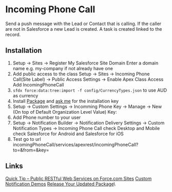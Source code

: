 # Incoming Phone Call

Send a push message with the Lead or Contact that is calling. If the caller are not in Salesforce a new Lead is created.
A task is created linked to the record.

## Installation

1. Setup -> Sites -> Register My Salesforce Site Domain
Enter a domain name e.g. my-company if not already have one
2. Add public access to the class Setup -> Sites -> Incoming Phone Call(Site Label) -> Public Access Settings -> Enable Apex Class Access
Add IncomingPhoneCall
2. `sfdx force:data:tree:import -f config/CurrencyTypes.json` to use AUD as currency
3. Install [Package](https://login.salesforce.com/packaging/installPackage.apexp?p0=04tf4000004PtnmAAC) and [ask me](mailto:fredrik@nordiccloudlabs.com?subject=Hello%20Fredrik!&body=Hi%20Fredrik%2C%0A%0AI%20wish%20to%20install%20the%20Incoming%20Phone%20Call%20package.%20Could%20you%20send%20me%20the%20key.%0A%0AHave%20a%20great%20day!%0A%0ABR%2C%0AYOUR%20NAME%0A) for the installation key
4. Setup -> Custom Settings -> Incomming Phone Key -> Manage -> New (On top of Default Organization Level Value)
Key: <key>
5. Add Phone number to your user
6. Setup -> Notification Builder -> Notification Delivery Settings -> Custom Notification Types -> Incoming Phone Call
check Desktop and Mobile
check Salesforce for Android and Salesforce for iOS
7. Test go to url
<the domain>incomingPhoneCall/services/apexrest/incomingPhoneCall?to=<caller number>&from=<receiver number>&key=<key>


## Links
[Quick Tip – Public RESTful Web Services on Force.com Sites](https://developer.salesforce.com/blogs/developer-relations/2012/02/quick-tip-public-restful-web-services-on-force-com-sites.html)
[Custom Notification Demos](https://github.com/afawcett/customnotificationdemo)
[Release Your Updated Package](https://trailhead.salesforce.com/content/learn/projects/perm-set-unlocked/perm-set-unlocked-release)\